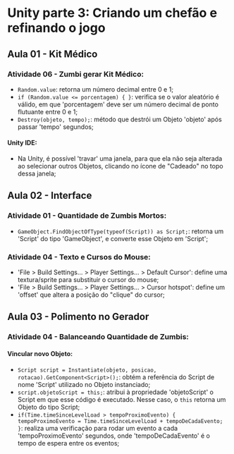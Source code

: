 # Unity parte 3: Criando um chefão e refinando o jogo

## Aula 01 - Kit Médico

### Atividade 06 - Zumbi gerar Kit Médico:

- `Random.value`: retorna um número decimal entre 0 e 1;
- `if (Random.value <= porcentagem) { }`: verifica se o valor aleatório é válido, em que 'porcentagem' deve ser um número decimal de ponto flutuante entre 0 e 1;
- `Destroy(objeto, tempo);`: método que destrói um Objeto 'objeto' após passar 'tempo' segundos;

#### Unity IDE:

- Na Unity, é possível 'travar' uma janela, para que ela não seja alterada ao selecionar outros Objetos, clicando no ícone de "Cadeado" no topo dessa janela;


## Aula 02 - Interface

### Atividade 01 - Quantidade de Zumbis Mortos:

- `GameObject.FindObjectOfType(typeof(Script)) as Script;`: retorna um 'Script' do tipo 'GameObject', e converte esse Objeto em 'Script';

### Atividade 04 - Texto e Cursos do Mouse:

- 'File > Build Settings... > Player Settings... > Default Cursor': define uma textura/sprite para substituir o cursor do mouse;
- 'File > Build Settings... > Player Settings... > Cursor hotspot': define um 'offset' que altera a posição do "clique" do cursor;


## Aula 03 - Polimento no Gerador

### Atividade 04 - Balanceando Quantidade de Zumbis:

#### Vincular novo Objeto:

- `Script script = Instantiate(objeto, posicao, rotacao).GetComponent<Script>();`: obtém a referência do Script de nome 'Script' utilizado no Objeto instanciado;
- `script.objetoScript = this;`: atribui à propriedade 'objetoScript' o Script em que esse código é executado. Nesse caso, o `this` retorna um Objeto do tipo Script;
- `if(Time.timeSinceLevelLoad > tempoProximoEvento) { tempoProximoEvento = Time.timeSinceLevelLoad + tempoDeCadaEvento; }`: realiza uma verificação para rodar um evento a cada 'tempoProximoEvento' segundos, onde 'tempoDeCadaEvento' é o tempo de espera entre os eventos;
